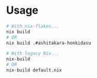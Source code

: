 # Usage

```bash
# With nix-flakes...
nix build
# OR
nix build .#ashitakara-honkidasu
```

```bash
# With legacy Nix...
nix-build
# OR
nix-build default.nix
```

